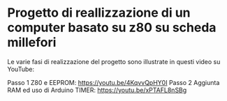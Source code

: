 # Progetto di reallizzazione di un computer basato su z80 su scheda millefori

Le varie fasi di realizzazione del progetto sono illustrate in questi video su YouTube:

Passo 1 Z80 e EEPROM: https://youtu.be/4KqvvQpHY0I
Passo 2 Aggiunta RAM ed uso di Arduino TIMER: https://youtu.be/xPTAFL8nSBg
